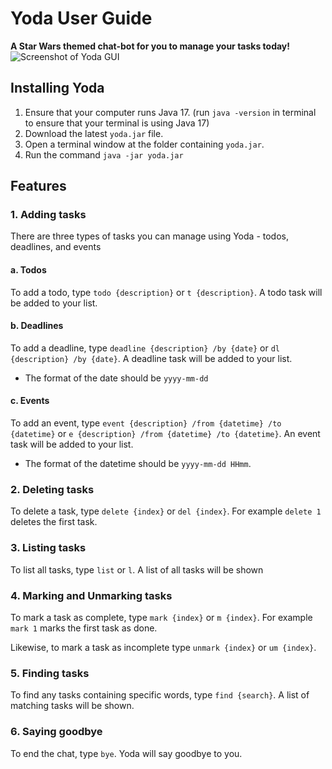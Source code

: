# Yoda User Guide
**A Star Wars themed chat-bot for you to manage your tasks today!**
![Screenshot of Yoda GUI](https://maertan.github.io/ip/Ui.png)


## Installing Yoda
1. Ensure that your computer runs Java 17. (run `java -version` in terminal to ensure that your terminal is using Java 17)
2. Download the latest `yoda.jar` file.
3. Open a terminal window at the folder containing `yoda.jar`. 
4. Run the command `java -jar yoda.jar`

## Features

### 1. Adding tasks
There are three types of tasks you can manage using Yoda - todos, deadlines, and events

#### a. Todos
To add a todo, type `todo {description}` or `t {description}`. A todo task will be added to your list.

#### b. Deadlines
To add a deadline, type `deadline {description} /by {date}` or `dl {description} /by {date}`. A deadline task will be added to your list.
- The format of the date should be `yyyy-mm-dd`

#### c. Events
To add an event, type `event {description} /from {datetime} /to {datetime}` or `e {description} /from {datetime} /to {datetime}`. An event task will be added to your list.
- The format of the datetime should be `yyyy-mm-dd HHmm`. 

### 2. Deleting tasks
To delete a task, type `delete {index}` or `del {index}`. For example `delete 1` deletes the first task.

### 3. Listing tasks
To list all tasks, type `list` or `l`. A list of all tasks will be shown

### 4. Marking and Unmarking tasks
To mark a task as complete, type `mark {index}` or `m {index}`. For example `mark 1` marks the first task as done.

Likewise, to mark a task as incomplete type `unmark {index}` or `um {index}`.

### 5. Finding tasks
To find any tasks containing specific words, type `find {search}`. A list of matching tasks will be shown.

### 6. Saying goodbye
To end the chat, type `bye`. Yoda will say goodbye to you.
